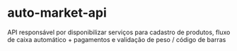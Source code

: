 # auto-market-api
API responsável por disponibilizar serviços para cadastro de produtos, fluxo de caixa automático + pagamentos e validação de peso / código de barras
